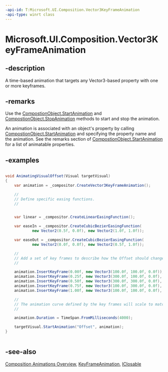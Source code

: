```yaml
---
-api-id: T:Microsoft.UI.Composition.Vector3KeyFrameAnimation
-api-type: winrt class
---
```


<!-- Class syntax.
public class Vector3KeyFrameAnimation : Windows.UI.Composition.KeyFrameAnimation, Windows.UI.Composition.IVector3KeyFrameAnimation
-->

# Microsoft.UI.Composition.Vector3KeyFrameAnimation

## -description
A time-based animation that targets any Vector3-based property with one or more keyframes.

## -remarks

Use the [CompostionObject.StartAnimation](compositionobject_startanimation_394405412.md) and [CompostionObject.StopAnimation](compositionobject_stopanimation_1075337060.md) methods to start and stop the animation.

An animation is associated with an object's property by calling [CompostionObject.StartAnimation](compositionobject_startanimation_394405412.md) and specifying the property name and the animation. See the remarks section of [CompostionObject.StartAnimation](compositionobject_startanimation_394405412.md) for a list of animatable properties.

## -examples


```csharp

void AnimatingVisualOffset(Visual targetVisual) 
{ 
    var animation = _compositor.CreateVector3KeyFrameAnimation(); 

    // 
    // Define specific easing functions. 
    // 


    var linear = _compositor.CreateLinearEasingFunction(); 

    var easeIn = _compositor.CreateCubicBezierEasingFunction( 
            new Vector2(0.5f, 0.0f), new Vector2(1.0f, 1.0f)); 

    var easeOut = _compositor.CreateCubicBezierEasingFunction( 
            new Vector2(0.0f, 0.0f), new Vector2(0.5f, 1.0f)); 

    // 
    // Add a set of key frames to describe how the Offset should change over time.   
    // 

    animation.InsertKeyFrame(0.00f, new Vector3(100.0f, 100.0f, 0.0f)); 
    animation.InsertKeyFrame(0.25f, new Vector3(300.0f, 100.0f, 0.0f), easeIn); 
    animation.InsertKeyFrame(0.50f, new Vector3(300.0f, 300.0f, 0.0f), linear); 
    animation.InsertKeyFrame(0.75f, new Vector3(100.0f, 300.0f, 0.0f), linear); 
    animation.InsertKeyFrame(1.00f, new Vector3(100.0f, 100.0f, 0.0f), easeOut); 

    // 
    // The animation curve defined by the key frames will scale to match the duration. 
    // 

    animation.Duration = TimeSpan.FromMilliseconds(4000); 

    targetVisual.StartAnimation("Offset", animation); 
}
          
```



## -see-also
[Composition Animations Overview](/en-us/windows/uwp/composition/composition-animation), [KeyFrameAnimation](keyframeanimation.md), [IClosable](/uwp/api/windows.foundation.iclosable)
